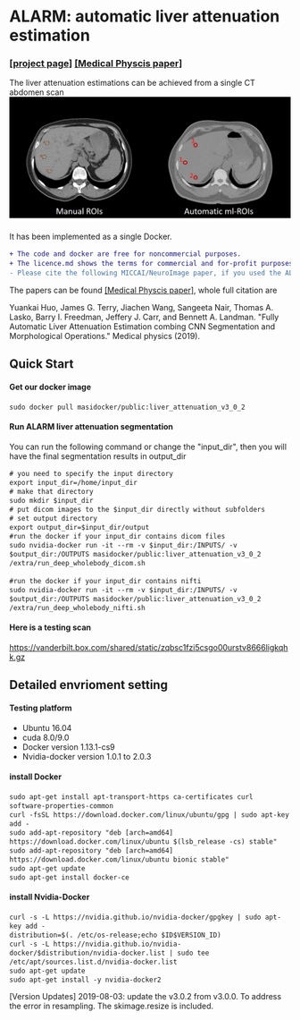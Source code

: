 # ALARM: automatic liver attenuation estimation
###  [[project page]](https://github.com/MASILab/ALARM/) [[Medical Physcis paper]](https://arxiv.org/ftp/arxiv/papers/1906/1906.09549.pdf) 

The liver attenuation estimations can be achieved from a single CT abdomen scan
<img src="https://github.com/MASILab/ALARM/blob/master/screenshot/Figure1.jpg" width="600px"/>

It has been implemented as a single Docker.
```diff
+ The code and docker are free for noncommercial purposes.
+ The licence.md shows the terms for commercial and for-profit purposes.
- Please cite the following MICCAI/NeuroImage paper, if you used the ALARM liver attenuation estimation.
```
The papers can be found [[Medical Physcis paper]](https://arxiv.org/ftp/arxiv/papers/1906/1906.09549.pdf), whole full citation are

Yuankai Huo, James G. Terry, Jiachen Wang, Sangeeta Nair, Thomas A. Lasko, Barry I. Freedman, Jeffery J. Carr, and Bennett A. Landman. "Fully Automatic Liver Attenuation Estimation combing CNN Segmentation and Morphological Operations." Medical physics (2019).

## Quick Start
#### Get our docker image
```
sudo docker pull masidocker/public:liver_attenuation_v3_0_2
```
#### Run ALARM liver attenuation segmentation
You can run the following command or change the "input_dir", then you will have the final segmentation results in output_dir
```
# you need to specify the input directory
export input_dir=/home/input_dir   
# make that directory
sudo mkdir $input_dir
# put dicom images to the $input_dir directly without subfolders
# set output directory
export output_dir=$input_dir/output
#run the docker if your input_dir contains dicom files
sudo nvidia-docker run -it --rm -v $input_dir:/INPUTS/ -v $output_dir:/OUTPUTS masidocker/public:liver_attenuation_v3_0_2 /extra/run_deep_wholebody_dicom.sh

#run the docker if your input_dir contains nifti
sudo nvidia-docker run -it --rm -v $input_dir:/INPUTS/ -v $output_dir:/OUTPUTS masidocker/public:liver_attenuation_v3_0_2 /extra/run_deep_wholebody_nifti.sh
```
#### Here is a testing scan
https://vanderbilt.box.com/shared/static/zqbsc1fzi5csgo00urstv8666ligkqhk.gz

## Detailed envrioment setting  

#### Testing platform
- Ubuntu 16.04
- cuda 8.0/9.0
- Docker version 1.13.1-cs9
- Nvidia-docker version 1.0.1 to 2.0.3


#### install Docker
```
sudo apt-get install apt-transport-https ca-certificates curl software-properties-common
curl -fsSL https://download.docker.com/linux/ubuntu/gpg | sudo apt-key add -
sudo add-apt-repository "deb [arch=amd64] https://download.docker.com/linux/ubuntu $(lsb_release -cs) stable"
sudo add-apt-repository "deb [arch=amd64] https://download.docker.com/linux/ubuntu bionic stable"
sudo apt-get update
sudo apt-get install docker-ce
```

#### install Nvidia-Docker
```
curl -s -L https://nvidia.github.io/nvidia-docker/gpgkey | sudo apt-key add -
distribution=$(. /etc/os-release;echo $ID$VERSION_ID)
curl -s -L https://nvidia.github.io/nvidia-docker/$distribution/nvidia-docker.list | sudo tee /etc/apt/sources.list.d/nvidia-docker.list
sudo apt-get update
sudo apt-get install -y nvidia-docker2
```


[Version Updates]
2019-08-03: update the v3.0.2 from v3.0.0. To address the error in resampling. The skimage.resize is included.


